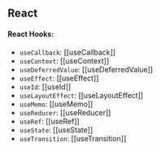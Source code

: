 ## React
#### React Hooks:
 - `useCallback`: [[useCallback]]
 - `useContext`: [[useContext]]
 - `useDeferredValue`: [[useDeferredValue]]
 - `useEffect`: [[useEffect]]
 - `useId`: [[useId]]
 - `useLayoutEffect`: [[useLayoutEffect]]
 - `useMemo`: [[useMemo]]
 - `useReducer`: [[useReducer]]
 - `useRef`: [[useRef]]
 - `useState`: [[useState]]
 - `useTransition`: [[useTransition]]

